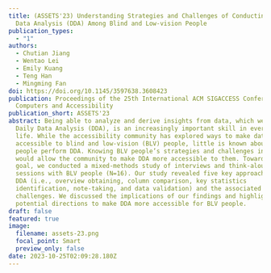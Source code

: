 ```yaml
---
title: (ASSETS'23) Understanding Strategies and Challenges of Conducting Daily
  Data Analysis (DDA) Among Blind and Low-vision People
publication_types:
  - "1"
authors:
  - Chutian Jiang
  - Wentao Lei
  - Emily Kuang
  - Teng Han
  - Mingming Fan
doi: https://doi.org/10.1145/3597638.3608423
publication: Proceedings of the 25th International ACM SIGACCESS Conference on
  Computers and Accessibility
publication_short: ASSETS'23
abstract: Being able to analyze and derive insights from data, which we call
  Daily Data Analysis (DDA), is an increasingly important skill in everyday
  life. While the accessibility community has explored ways to make data more
  accessible to blind and low-vision (BLV) people, little is known about how BLV
  people perform DDA. Knowing BLV people’s strategies and challenges in DDA
  would allow the community to make DDA more accessible to them. Toward this
  goal, we conducted a mixed-methods study of interviews and think-aloud
  sessions with BLV people (N=16). Our study revealed five key approaches for
  DDA (i.e., overview obtaining, column comparison, key statistics
  identification, note-taking, and data validation) and the associated
  challenges. We discussed the implications of our findings and highlighted
  potential directions to make DDA more accessible for BLV people.
draft: false
featured: true
image:
  filename: assets-23.png
  focal_point: Smart
  preview_only: false
date: 2023-10-25T02:09:28.180Z
---
```


